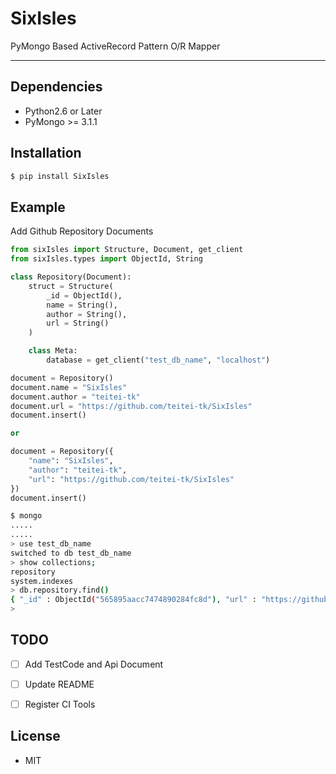 # SixIsles
PyMongo Based ActiveRecord Pattern O/R Mapper

---

## Dependencies
* Python2.6 or Later
* PyMongo >= 3.1.1

## Installation
```bash
$ pip install SixIsles
```

## Example
Add Github Repository Documents

```python
from sixIsles import Structure, Document, get_client
from sixIsles.types import ObjectId, String

class Repository(Document):
    struct = Structure(
        _id = ObjectId(),
        name = String(),
        author = String(),
        url = String()
    )

    class Meta:
        database = get_client("test_db_name", "localhost")

document = Repository()
document.name = "SixIsles"
document.author = "teitei-tk"
document.url = "https://github.com/teitei-tk/SixIsles"
document.insert()

or

document = Repository({
    "name": "SixIsles",
    "author": "teitei-tk",
    "url": "https://github.com/teitei-tk/SixIsles"
})
document.insert()
```

```bash
$ mongo
.....
.....
> use test_db_name
switched to db test_db_name
> show collections;
repository
system.indexes
> db.repository.find()
{ "_id" : ObjectId("565895aacc7474890284fc8d"), "url" : "https://github.com/teitei-tk/SixIsles", "name" : "SixIsles", "author" : "teitei-tk" }
>
```


## TODO
- [ ] Add TestCode and Api Document
- [ ] Update README
- [ ] Register CI Tools


## License
* MIT
